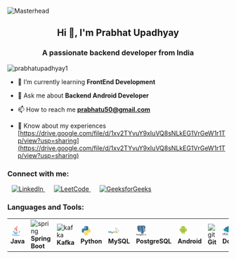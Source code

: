 ![Masterhead](https://camo.githubusercontent.com/417e6e178a69cc045c656d083ba983a59303f099087090269c01cacc6741ef29/68747470733a2f2f7170682e66732e71756f726163646e2e6e65742f6d61696e2d71696d672d6661376234626463336232663733653734396535633263363436643461653133)

<h2 align="center">Hi 👋, I'm Prabhat Upadhyay</h2>
<h3 align="center">A passionate backend developer from India</h3>

<p align="left"> <img src="https://komarev.com/ghpvc/?username=prabhatupadhyay1&label=Profile%20views&color=0e75b6&style=flat" alt="prabhatupadhyay1" /> </p>

- 🌱 I’m currently learning **FrontEnd Development**

- 💬 Ask me about **Backend Android Developer**

- 📫 How to reach me **prabhatu50@gmail.com**

- 📄 Know about my experiences [https://drive.google.com/file/d/1xv2TYvuY9xIuVQ8sNLkEG1VrGeW1r1Tp/view?usp=sharing](https://drive.google.com/file/d/1xv2TYvuY9xIuVQ8sNLkEG1VrGeW1r1Tp/view?usp=sharing)

<h3 align="left">Connect with me:</h3>
<p align="left">
  <a href="https://www.linkedin.com/in/prabhat-upadhyay-52441b136/" target="_blank" style="margin: 10px;">
    <img src="https://raw.githubusercontent.com/rahuldkjain/github-profile-readme-generator/master/src/images/icons/Social/linked-in-alt.svg" alt="LinkedIn" height="30" width="25" />
  </a>
  <a href="https://leetcode.com/prabhatu50/" target="_blank" style="margin: 10px;">
    <img src="https://raw.githubusercontent.com/rahuldkjain/github-profile-readme-generator/master/src/images/icons/Social/leet-code.svg" alt="LeetCode" height="30" width="25" />
  </a>
  <a href="https://auth.geeksforgeeks.org/user/prabhatu50/practice/" target="_blank" style="margin: 10px;">
    <img src="https://raw.githubusercontent.com/rahuldkjain/github-profile-readme-generator/master/src/images/icons/Social/geeks-for-geeks.svg" alt="GeeksforGeeks" height="30" width="25" />
  </a>
</p>





<h3 align="left">Languages and Tools:</h3>
<table>
  <tr>
    <td>
      <img src="https://raw.githubusercontent.com/devicons/devicon/master/icons/java/java-original.svg" alt="java" width="25" height="25">
      <br><b>Java</b>
    </td>
    <td>
      <img src="https://www.vectorlogo.zone/logos/springio/springio-icon.svg" alt="spring" width="25" height="25">
      <br><b>Spring Boot</b>
    </td>
    <td>
      <img src="https://www.vectorlogo.zone/logos/apache_kafka/apache_kafka-icon.svg" alt="kafka" width="25" height="25">
      <br><b>Kafka</b>
    </td>
    <td>
      <img src="https://raw.githubusercontent.com/devicons/devicon/master/icons/python/python-original.svg" alt="python" width="25" height="25">
      <br><b>Python</b>
    </td>
    <td>
      <img src="https://raw.githubusercontent.com/devicons/devicon/master/icons/mysql/mysql-original-wordmark.svg" alt="mysql" width="25" height="25">
      <br><b>MySQL</b>
    </td>
    <td>
      <img src="https://raw.githubusercontent.com/devicons/devicon/master/icons/postgresql/postgresql-original-wordmark.svg" alt="postgresql" width="25" height="25">
      <br><b>PostgreSQL</b>
    </td>
    <td>
      <img src="https://raw.githubusercontent.com/devicons/devicon/master/icons/android/android-original-wordmark.svg" alt="android" width="25" height="25">
      <br><b>Android</b>
    </td>
    <td>
      <img src="https://www.vectorlogo.zone/logos/git-scm/git-scm-icon.svg" alt="git" width="25" height="25">
      <br><b>Git</b>
    </td>
    <td>
      <img src="https://raw.githubusercontent.com/devicons/devicon/master/icons/docker/docker-original-wordmark.svg" alt="docker" width="25" height="25">
      <br><b>Docker</b>
    </td>
    <td>
      <img src="https://www.vectorlogo.zone/logos/microsoft_azure/microsoft_azure-icon.svg" alt="azure" width="25" height="25">
      <br><b>Azure</b>
    </td>
  </tr>
</table>

